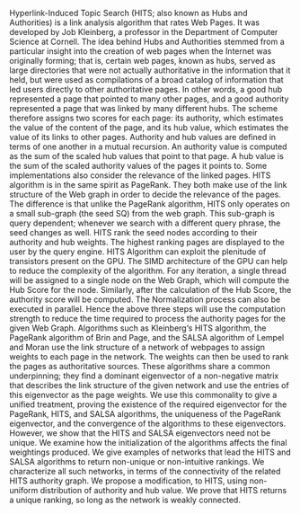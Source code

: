 Hyperlink-Induced Topic Search (HITS; also known as Hubs and Authorities) is a
link analysis algorithm that rates Web Pages. It was developed by Job Kleinberg, a
professor in the Department of Computer Science at Cornell. The idea behind Hubs and
Authorities stemmed from a particular insight into the creation of web pages when the
Internet was originally forming; that is, certain web pages, known as hubs, served as
large directories that were not actually authoritative in the information that it held, but
were used as compilations of a broad catalog of information that led users directly to
other authoritative pages. In other words, a good hub represented a page that pointed to
many other pages, and a good authority represented a page that was linked by many
different hubs.
The scheme therefore assigns two scores for each page: its authority, which
estimates the value of the content of the page, and its hub value, which estimates the
value of its links to other pages. Authority and hub values are defined in terms of one
another in a mutual recursion. An authority value is computed as the sum of the scaled
hub values that point to that page. A hub value is the sum of the scaled authority values
of the pages it points to. Some implementations also consider the relevance of the linked
pages.
HITS algorithm is in the same spirit as PageRank. They both make use of the link
structure of the Web graph in order to decide the relevance of the pages. The difference is
that unlike the PageRank algorithm, HITS only operates on a small sub-graph (the seed
SQ) from the web graph. This sub-graph is query dependent; whenever we search with a
different query phrase, the seed changes as well. HITS rank the seed nodes according to
their authority and hub weights. The highest ranking pages are displayed to the user by
the query engine.
HITS Algorithm can exploit the plenitude of transistors present on the GPU. The
SIMD architecture of the GPU can help to reduce the complexity of the algorithm. For
any iteration, a single thread will be assigned to a single node on the Web Graph, which
will compute the Hub Score for the node. Similarly, after the calculation of the Hub
Score, the authority score will be computed. The Normalization process can also be
executed in parallel. Hence the above three steps will use the computation strength to
reduce the time required to process the authority pages for the given Web Graph.
Algorithms such as Kleinberg‘s HITS algorithm, the PageRank algorithm of Brin
and Page, and the SALSA algorithm of Lempel and Moran use the link structure of a
network of webpages to assign weights to each page in the network. The weights can then 
be used to rank the pages as authoritative sources. These algorithms share a common
underpinning; they find a dominant eigenvector of a non-negative matrix that describes
the link structure of the given network and use the entries of this eigenvector as the page
weights. We use this commonality to give a unified treatment, proving the existence of
the required eigenvector for the PageRank, HITS, and SALSA algorithms, the uniqueness
of the PageRank eigenvector, and the convergence of the algorithms to these
eigenvectors. However, we show that the HITS and SALSA eigenvectors need not be
unique. We examine how the initialization of the algorithms affects the final weightings
produced. We give examples of networks that lead the HITS and SALSA algorithms to
return non-unique or non-intuitive rankings. We characterize all such networks, in terms
of the connectivity of the related HITS authority graph. We propose a modification, to
HITS, using non-uniform distribution of authority and hub value. We prove that HITS
returns a unique ranking, so long as the network is weakly connected.